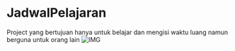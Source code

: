 # JadwalPelajaran
Project yang bertujuan hanya untuk belajar dan mengisi waktu luang namun berguna untuk orang lain
![IMG](https://raw.githubusercontent.com/rasmadibnu/JadwalPelajaran/assets/screener_redmi4x_light(1).png)
